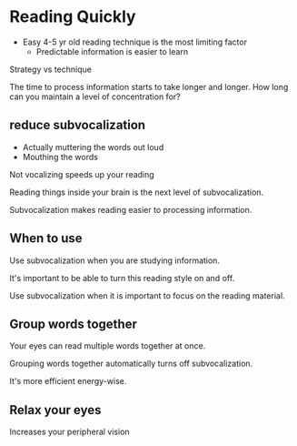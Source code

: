 # Reading Quickly

- Easy 4-5 yr old reading technique is the most limiting factor
	- Predictable information is easier to learn

Strategy vs technique

The time to process information starts to take longer and longer.
How long can you maintain a level of concentration for?

## reduce subvocalization
- Actually muttering the words out loud
- Mouthing the words

Not vocalizing speeds up your reading

Reading things inside your brain is the next level of subvocalization.

Subvocalization makes reading easier to processing information.

## When to use
Use subvocalization when you are studying information.

It's important to be able to turn this reading style on and off.

Use subvocalization when it is important to focus on the reading material.

## Group words together
Your eyes can read multiple words together at once.

Grouping words together automatically turns off subvocalization.

It's more efficient energy-wise.

## Relax your eyes
Increases your peripheral vision

